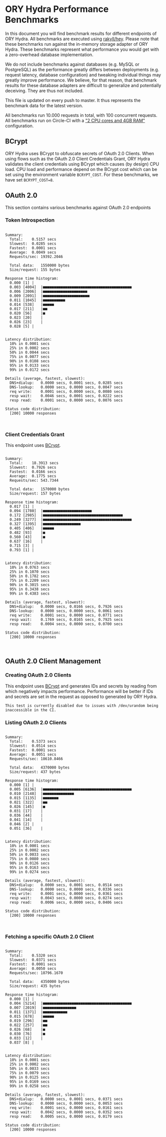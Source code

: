 # ORY Hydra Performance Benchmarks

In this document you will find benchmark results for different endpoints of ORY Hydra. All benchmarks are executed
using [rakyll/hey](https://github.com/rakyll/hey). Please note that these benchmarks run against the in-memory storage
adapter of ORY Hydra. These benchmarks represent what performance you would get with a zero-overhead database implementation.

We do not include benchmarks against databases (e.g. MySQL or PostgreSQL) as the performance greatly differs between
deployments (e.g. request latency, database configuration) and tweaking individual things may greatly improve performance.
We believe, for that reason, that benchmark results for these database adapters are difficult to generalize and potentially
deceiving. They are thus not included.

This file is updated on every push to master. It thus represents the benchmark data for the latest version.

All benchmarks run 10.000 requests in total, with 100 concurrent requests. All benchmarks run on Circle-CI with a
["2 CPU cores and 4GB RAM"](https://support.circleci.com/hc/en-us/articles/360000489307-Why-do-my-tests-take-longer-to-run-on-CircleCI-than-locally-)
configuration.

## BCrypt

ORY Hydra uses BCrypt to obfuscate secrets of OAuth 2.0 Clients. When using flows such as the OAuth 2.0 Client Credentials
Grant, ORY Hydra validates the client credentials using BCrypt which causes (by design) CPU load. CPU load and performance
depend on the BCrypt cost which can be set using the environment variable `BCRYPT_COST`. For these benchmarks,
we have set `BCRYPT_COST=8`.

## OAuth 2.0

This section contains various benchmarks against OAuth 2.0 endpoints

### Token Introspection

```

Summary:
  Total:	0.5157 secs
  Slowest:	0.0285 secs
  Fastest:	0.0001 secs
  Average:	0.0049 secs
  Requests/sec:	19392.2046
  
  Total data:	1550000 bytes
  Size/request:	155 bytes

Response time histogram:
  0.000 [1]	|
  0.003 [4004]	|■■■■■■■■■■■■■■■■■■■■■■■■■■■■■■■■■■■■■■■■
  0.006 [2006]	|■■■■■■■■■■■■■■■■■■■■
  0.009 [2091]	|■■■■■■■■■■■■■■■■■■■■■
  0.011 [1045]	|■■■■■■■■■■
  0.014 [538]	|■■■■■
  0.017 [211]	|■■
  0.020 [56]	|■
  0.023 [20]	|
  0.026 [23]	|
  0.028 [5]	|


Latency distribution:
  10% in 0.0001 secs
  25% in 0.0002 secs
  50% in 0.0044 secs
  75% in 0.0077 secs
  90% in 0.0108 secs
  95% in 0.0133 secs
  99% in 0.0172 secs

Details (average, fastest, slowest):
  DNS+dialup:	0.0000 secs, 0.0001 secs, 0.0285 secs
  DNS-lookup:	0.0000 secs, 0.0000 secs, 0.0047 secs
  req write:	0.0001 secs, 0.0000 secs, 0.0080 secs
  resp wait:	0.0046 secs, 0.0001 secs, 0.0222 secs
  resp read:	0.0001 secs, 0.0000 secs, 0.0076 secs

Status code distribution:
  [200]	10000 responses



```

### Client Credentials Grant

This endpoint uses [BCrypt](#bcrypt).

```

Summary:
  Total:	18.3913 secs
  Slowest:	0.7926 secs
  Fastest:	0.0166 secs
  Average:	0.1775 secs
  Requests/sec:	543.7344
  
  Total data:	1570000 bytes
  Size/request:	157 bytes

Response time histogram:
  0.017 [1]	|
  0.094 [1780]	|■■■■■■■■■■■■■■■■■■■■■■
  0.172 [2985]	|■■■■■■■■■■■■■■■■■■■■■■■■■■■■■■■■■■■■
  0.249 [3277]	|■■■■■■■■■■■■■■■■■■■■■■■■■■■■■■■■■■■■■■■■
  0.327 [1395]	|■■■■■■■■■■■■■■■■■
  0.405 [406]	|■■■■■
  0.482 [93]	|■
  0.560 [43]	|■
  0.637 [16]	|
  0.715 [3]	|
  0.793 [1]	|


Latency distribution:
  10% in 0.0763 secs
  25% in 0.1070 secs
  50% in 0.1782 secs
  75% in 0.2209 secs
  90% in 0.3015 secs
  95% in 0.3438 secs
  99% in 0.4383 secs

Details (average, fastest, slowest):
  DNS+dialup:	0.0000 secs, 0.0166 secs, 0.7926 secs
  DNS-lookup:	0.0000 secs, 0.0000 secs, 0.0061 secs
  req write:	0.0001 secs, 0.0000 secs, 0.0771 secs
  resp wait:	0.1769 secs, 0.0165 secs, 0.7925 secs
  resp read:	0.0004 secs, 0.0000 secs, 0.0700 secs

Status code distribution:
  [200]	10000 responses



```

## OAuth 2.0 Client Management

### Creating OAuth 2.0 Clients

This endpoint uses [BCrypt](#bcrypt) and generates IDs and secrets by reading from  which negatively impacts
performance. Performance will be better if IDs and secrets are set in the request as opposed to generated by ORY Hydra.

```
This test is currently disabled due to issues with /dev/urandom being inaccessible in the CI.
```

### Listing OAuth 2.0 Clients

```

Summary:
  Total:	0.5373 secs
  Slowest:	0.0514 secs
  Fastest:	0.0001 secs
  Average:	0.0051 secs
  Requests/sec:	18610.8466
  
  Total data:	4370000 bytes
  Size/request:	437 bytes

Response time histogram:
  0.000 [1]	|
  0.005 [6136]	|■■■■■■■■■■■■■■■■■■■■■■■■■■■■■■■■■■■■■■■■
  0.010 [2148]	|■■■■■■■■■■■■■■
  0.015 [1135]	|■■■■■■■
  0.021 [322]	|■■
  0.026 [145]	|■
  0.031 [17]	|
  0.036 [44]	|
  0.041 [14]	|
  0.046 [2]	|
  0.051 [36]	|


Latency distribution:
  10% in 0.0001 secs
  25% in 0.0002 secs
  50% in 0.0033 secs
  75% in 0.0080 secs
  90% in 0.0126 secs
  95% in 0.0163 secs
  99% in 0.0274 secs

Details (average, fastest, slowest):
  DNS+dialup:	0.0000 secs, 0.0001 secs, 0.0514 secs
  DNS-lookup:	0.0000 secs, 0.0000 secs, 0.0336 secs
  req write:	0.0001 secs, 0.0000 secs, 0.0361 secs
  resp wait:	0.0043 secs, 0.0000 secs, 0.0274 secs
  resp read:	0.0006 secs, 0.0000 secs, 0.0406 secs

Status code distribution:
  [200]	10000 responses



```

### Fetching a specific OAuth 2.0 Client

```

Summary:
  Total:	0.5320 secs
  Slowest:	0.0371 secs
  Fastest:	0.0001 secs
  Average:	0.0050 secs
  Requests/sec:	18796.1670
  
  Total data:	4350000 bytes
  Size/request:	435 bytes

Response time histogram:
  0.000 [1]	|
  0.004 [5214]	|■■■■■■■■■■■■■■■■■■■■■■■■■■■■■■■■■■■■■■■■
  0.007 [2019]	|■■■■■■■■■■■■■■■
  0.011 [1371]	|■■■■■■■■■■■
  0.015 [678]	|■■■■■
  0.019 [296]	|■■
  0.022 [257]	|■■
  0.026 [68]	|■
  0.030 [76]	|■
  0.033 [12]	|
  0.037 [8]	|


Latency distribution:
  10% in 0.0001 secs
  25% in 0.0002 secs
  50% in 0.0033 secs
  75% in 0.0079 secs
  90% in 0.0125 secs
  95% in 0.0169 secs
  99% in 0.0258 secs

Details (average, fastest, slowest):
  DNS+dialup:	0.0000 secs, 0.0001 secs, 0.0371 secs
  DNS-lookup:	0.0000 secs, 0.0000 secs, 0.0053 secs
  req write:	0.0001 secs, 0.0000 secs, 0.0161 secs
  resp wait:	0.0042 secs, 0.0000 secs, 0.0352 secs
  resp read:	0.0005 secs, 0.0000 secs, 0.0179 secs

Status code distribution:
  [200]	10000 responses



```
